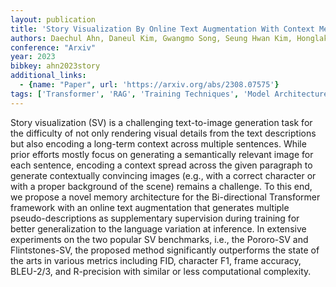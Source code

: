 ```yaml
---
layout: publication
title: 'Story Visualization By Online Text Augmentation With Context Memory'
authors: Daechul Ahn, Daneul Kim, Gwangmo Song, Seung Hwan Kim, Honglak Lee, Dongyeop Kang, Jonghyun Choi
conference: "Arxiv"
year: 2023
bibkey: ahn2023story
additional_links:
  - {name: "Paper", url: 'https://arxiv.org/abs/2308.07575'}
tags: ['Transformer', 'RAG', 'Training Techniques', 'Model Architecture', 'Tools', 'Pretraining Methods']
---
```

Story visualization (SV) is a challenging text-to-image generation task for
the difficulty of not only rendering visual details from the text descriptions
but also encoding a long-term context across multiple sentences. While prior
efforts mostly focus on generating a semantically relevant image for each
sentence, encoding a context spread across the given paragraph to generate
contextually convincing images (e.g., with a correct character or with a proper
background of the scene) remains a challenge. To this end, we propose a novel
memory architecture for the Bi-directional Transformer framework with an online
text augmentation that generates multiple pseudo-descriptions as supplementary
supervision during training for better generalization to the language variation
at inference. In extensive experiments on the two popular SV benchmarks, i.e.,
the Pororo-SV and Flintstones-SV, the proposed method significantly outperforms
the state of the arts in various metrics including FID, character F1, frame
accuracy, BLEU-2/3, and R-precision with similar or less computational
complexity.
